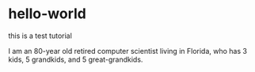 # hello-world
this is a test tutorial

I am an 80-year old retired computer scientist living in Florida, who has 3 kids, 5 grandkids, and 5 great-grandkids.
